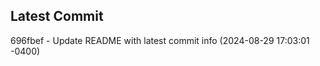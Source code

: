 
## Latest Commit
696fbef - Update README with latest commit info (2024-08-29 17:03:01 -0400) <Yunxi-Zhou>
